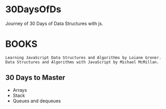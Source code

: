 # 30DaysOfDs
Journey of 30 Days of Data Structures with js.

# BOOKS
    Learning JavaScript Data Structures and Algorithms by Loiane Groner.
    Data Structures and Algorithms with JavaScript by Michael McMillan.
    

## 30 Days to Master
 * Arrays
 * Stack
 * Queues and dequeues


 

